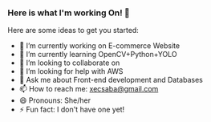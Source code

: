 ### Here is what I'm working On! 👋


Here are some ideas to get you started:

- 🔭 I’m currently working on E-commerce Website
- 🌱 I’m currently learning  OpenCV+Python+YOLO
- 👯 I’m looking to collaborate on 
- 🤔 I’m looking for help with AWS
- 💬 Ask me about Front-end development and Databases
- 📫 How to reach me: xecsaba@gmail.com
- 😄 Pronouns: She/her
- ⚡ Fun fact: I don't have one yet!

